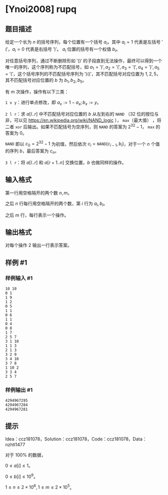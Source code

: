# [Ynoi2008] rupq

## 题目描述

给定一个长为 $n$ 的括号序列，每个位置有一个括号 $a_i$，其中 $a_i=1$ 代表是左括号 $'('$，$a_i=0$ 代表是右括号 $')'$。 $a_i$ 位置的括号有一个权值 $b_i$。

对任意括号序列，通过不断删除形如 $'()'$ 的子段直到无法操作，最终可以得到一个唯一的序列，这个序列称为不匹配括号，如 $a_1=')',a_2='(',a_3='(',a_4=')',a_5='('$，这个括号序列的不匹配括号序列为 $')(('$，其不匹配括号对应位置为 $1,2,5$，其不匹配括号对应位置的 $b$ 为 $b_1,b_2,b_5$。

有 $m$ 次操作，操作有以下三类：

`1 x y`：进行单点修改，即 $a_x:=1-a_x; b_x:=y$。

`2 l r`：求 $a[l..r]$ 中不匹配括号对应位置的 $b$ 从左到右的 $\texttt {NAND}$ （$32$ 位的按位与非，可以见 https://en.wikipedia.org/wiki/NAND_logic ）， $\texttt {max}$（最大值） ，将二者 $\texttt {xor}$ 后输出。如果不匹配括号为空序列，则 $\texttt {NAND}$ 的答案为 $2^{32}-1$， $\texttt {max}$ 的答案为 $0$。

$\texttt {NAND}$ 即以 $c_0=2^{32}-1$ 为初值，然后依次 $c_i=\texttt {NAND}(c_{i-1},b_i)$，对于一个 $n$ 个值的序列 $b$，最后答案为 $c_n$。

`3 l r`：将 $a[l..r]$ 和 $a[r+1..n]$ 交换位置，$b$ 也做同样的操作。


## 输入格式

第一行用空格隔开的两个数 $n,m$。

之后 $n$ 行每行用空格隔开的两个数，第 $i$ 行为 $a_i,b_i$。

之后 $m$ 行，每行表示一个操作。

## 输出格式

对每个操作 $2$ 输出一行表示答案。

## 样例 #1

### 样例输入 #1
```
10 10
0 1
1 9
1 2
0 5
1 1
0 6
1 1
0 4
0 8
1 7
2 5 7
3 1 10
1 1 3
2 1 3
3 2 9
3 4 10
3 7 8
1 10 2
3 3 4
2 5 7
```

### 样例输出 #1

```
4294967295
4294967284
4294967281
```

## 提示

Idea：ccz181078，Solution：ccz181078，Code：ccz181078，Data：nzhtl1477

对于 $100\%$ 的数据，

$0 \le a[i] \le 1$。

$0 \le b[i] \le 10^9$。

$1 \le n \le 2\times10^6,1 \le m \le 2\times10^5$。
